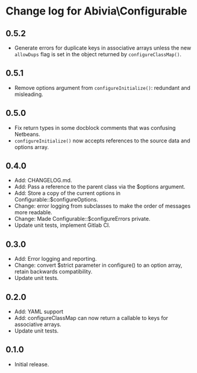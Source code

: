 Change log for Abivia\Configurable
====

0.5.2
----

- Generate errors for duplicate keys in associative arrays unless the new
  `allowDups` flag is set in the object returned by `configureClassMap()`.

0.5.1
----

- Remove options argument from `configureInitialize()`: redundant and misleading.

0.5.0
----

- Fix return types in some docblock comments that was confusing Netbeans.
- `configureInitialize()` now accepts references to the source data and options array.

0.4.0
----

- Add: CHANGELOG.md.
- Add: Pass a reference to the parent class via the $options argument.
- Add: Store a copy of the current options in Configurable::$configureOptions.
- Change: error logging from subclasses to make the order of messages more readable.
- Change: Made Configurable::$configureErrors private.
- Update unit tests, implement Gitlab CI.

0.3.0
----

- Add: Error logging and reporting.
- Change: convert $strict parameter in configure() to an option array, retain
  backwards compatibility.
- Update unit tests.

0.2.0
----

- Add: YAML support
- Add: configureClassMap can now return a callable to keys for associative arrays.
- Update unit tests.

0.1.0
----

- Initial release.